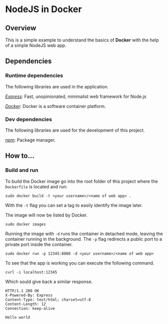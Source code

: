 # NodeJS in Docker

## Overview

This is a simple example to understand the basics of **Docker** with the help of a simple NodeJS web app.

## Dependencies

### Runtime dependencies

The following libraries are used in the application.

*[Express](https://expressjs.com/)*: Fast, unopinionated, minimalist web framework for Node.js

*[Docker](https://www.docker.com/)*: Docker is a software container platform.

### Dev dependencies

The following libraries are used for the development of this project.

*[npm](https://www.npmjs.com/)*: Package manager.

## How to...

### Build and run

To build the Docker image go into the root folder of this project where the `Dockerfile` is located and run:

```
sudo docker build -t <your username>/<name of web app> .
```

With the `-t` flag you can set a tag to easily identify the image later.

The image will now be listed by Docker.

```
sudo docker images
```

Running the image with `-d` runs the container in detached mode, leaving the container running in the background. The `-p` flag redirects a public port to a private port inside the container.

```
sudo docker run -p 12345:8080 -d <your username>/<name of web app>
```

To see that the app is working you can execute the following command.

```
curl -i localhost:12345
```

Which sould give back a similar response.

```
HTTP/1.1 200 OK
X-Powered-By: Express
Content-Type: text/html; charset=utf-8
Content-Length: 12
Connection: keep-alive

Hello world
```
